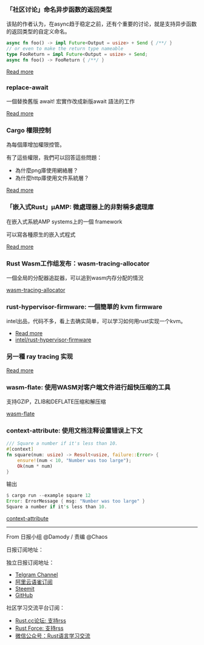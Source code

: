 ### 「社区讨论」命名异步函数的返回类型

该贴的作者认为，在async趋于稳定之前，还有个重要的讨论，就是支持异步函数的返回类型的自定义命名。

```rust
async fn foo() -> impl Future<Output = usize> + Send { /**/ }
// or even to make the return type nameable
type FooReturn = impl Future<Output = usize> + Send; 
async fn foo() -> FooReturn { /**/ }
```

[Read more](https://internals.rust-lang.org/t/naming-the-return-type-of-an-async-function/10085)


### replace-await

一個替換舊版 await! 宏實作改成新版await 語法的工作

[Read more](https://www.reddit.com/r/rust/comments/bmwcgb/replaceawait_migration_tool_for_replacing_await/)


### Cargo 權限控制

為每個庫增加權限控管。

有了這些權限，我們可以回答這些問題：
- 為什麼png庫使用網絡層？
- 為什麼http庫使用文件系統層？

[Read more](https://www.reddit.com/r/rust/comments/bmy5ch/cargo_permissions/)


### 「嵌入式Rust」μAMP: 微處理器上的非對稱多處理庫

在嵌入式系統AMP systems上的一個 framework

可以寫各種原生的嵌入式程式

[Read more](https://www.reddit.com/r/rust/comments/bmyeah/%CE%BCamp_asymmetric_multiprocessing_on/)


### Rust Wasm工作组发布：wasm-tracing-allocator

一個全局的分配器追踨器，可以追到wasm内存分配的情況

[wasm-tracing-allocator](https://github.com/rustwasm/wasm-tracing-allocator)


### rust-hypervisor-firmware: 一個簡單的 kvm firmware

intel出品，代码不多，看上去确实简单，可以学习如何用rust实现一个kvm。

- [Read more](https://www.reddit.com/r/rust/comments/bn1b47/simple_kvm_firmware_written_in_rust_from_intel/)
- [intel/rust-hypervisor-firmware](https://github.com/intel/rust-hypervisor-firmware)


### 另一種 ray tracing 实现

[Read more](https://www.reddit.com/r/rust/comments/bn3ym5/yet_another_ray_tracing_implementation_in_rust/)

### wasm-flate: 使用WASM对客户端文件进行超快压缩的工具

支持GZIP，ZLIB和DEFLATE压缩和解压缩

[wasm-flate](https://github.com/drbh/wasm-flate)

### context-attribute: 使用文档注释设置错误上下文

```rust
/// Square a number if it's less than 10.
#[context]
fn square(num: usize) -> Result<usize, failure::Error> {
    ensure!(num < 10, "Number was too large");
    Ok(num * num)
}
```

输出

```rust
$ cargo run --example square 12
Error: ErrorMessage { msg: "Number was too large" }
Square a number if it's less than 10.
```

[context-attribute](https://github.com/yoshuawuyts/context-attribute)

---

From 日报小组 @Damody / 责编 @Chaos

日报订阅地址：

独立日报订阅地址：
- [Telgram Channel](https://t.me/rust_daily_news )
- [阿里云语雀订阅](https://www.yuque.com/chaosbot/rustnews)
- [Steemit](https://steemit.com/@blackanger)
- [GitHub](https://github.com/RustStudy/rust_daily_news)

社区学习交流平台订阅：
- [Rust.cc论坛: 支持rss](https://rust.cc)
- [Rust Force: 支持rss](https://rustforce.net/)
- [微信公众号：Rust语言学习交流](https://rust.cc/article?id=ed7c9379-d681-47cb-9532-0db97d883f62)


